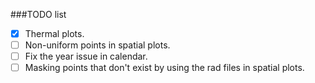 ###TODO list

- [x] Thermal plots.
- [ ] Non-uniform points in spatial plots.
- [ ] Fix the year issue in calendar.
- [ ] Masking points that don't exist by using the rad files in spatial plots.
